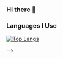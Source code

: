 ### Hi there 👋
### Languages I Use

[![Top Langs](https://github-readme-stats.vercel.app/api/top-langs/?username=Felix-Okeyolayout=compact)](https://github.com/anuraghazra/github-readme-stats)

-->
